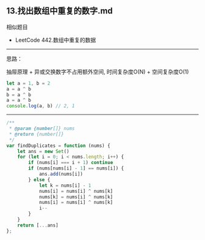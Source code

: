 ## 13.找出数组中重复的数字.md



相似题目

- LeetCode 442.数组中重复的数据

---

思路：

抽屉原理 + 异或交换数字不占用额外空间, 时间复杂度O(N) + 空间复杂度O(1)

```javascript
let a = 1, b = 2
a = a ^ b
b = a ^ b
a = a ^ b
console.log(a, b) // 2, 1
```

---


```javascript
/**
 * @param {number[]} nums
 * @return {number[]}
 */
var findDuplicates = function (nums) {
    let ans = new Set()
    for (let i = 0; i < nums.length; i++) {
        if (nums[i] === i + 1) continue
        if (nums[nums[i] - 1] == nums[i]) {
            ans.add(nums[i])
        } else {
            let k = nums[i] - 1
            nums[i] = nums[i] ^ nums[k]
            nums[k] = nums[i] ^ nums[k]
            nums[i] = nums[i] ^ nums[k]
            i--
        }
    }
    return [...ans]
};
```
